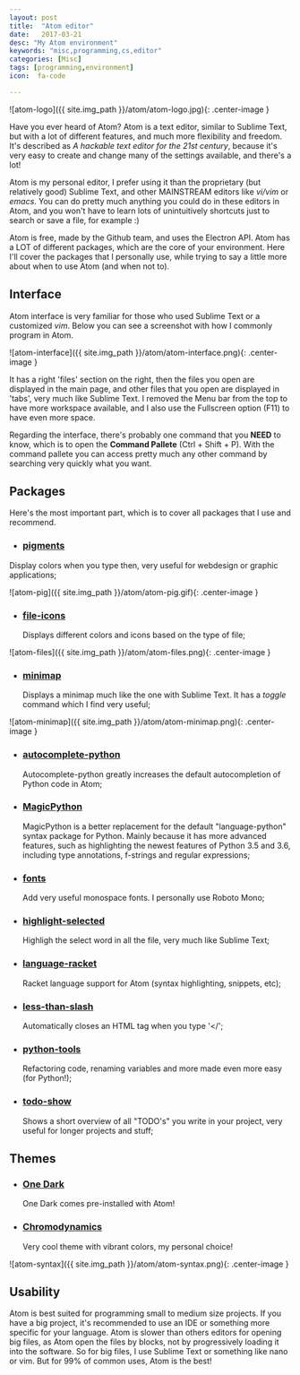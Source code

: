 ```yaml
---
layout: post
title:  "Atom editor"
date:   2017-03-21
desc: "My Atom environment"
keywords: "misc,programming,cs,editor"
categories: [Misc]
tags: [programming,environment]
icon:  fa-code

---
```


![atom-logo]({{ site.img_path }}/atom/atom-logo.jpg){: .center-image }

Have you ever heard of Atom? Atom is a text editor, similar to Sublime Text, but with a lot of different features, and much more flexibility and freedom. It's described as *A hackable text editor for the 21st century*, because it's very easy to create and change many of the settings available, and there's a lot!

Atom is my personal editor, I prefer using it than the proprietary (but relatively good) Sublime Text, and other MAINSTREAM editors like *vi/vim* or *emacs*. You can do pretty much anything you could do in these editors in Atom, and you won't have to learn lots of unintuitively shortcuts just to search or save a file, for example :)

Atom is free, made by the Github team, and uses the Electron API. Atom has a LOT of different packages, which are the core of your environment. Here I'll cover the packages that I personally use, while trying to say a little more about when to use Atom (and when not to).

## Interface

Atom interface is very familiar for those who used Sublime Text or a customized *vim*. Below you can see a screenshot with how I commonly program in Atom.

![atom-interface]({{ site.img_path }}/atom/atom-interface.png){: .center-image }

It has a right 'files' section on the right, then the files you open are displayed in the main page, and other files that you open are displayed in 'tabs', very much like Sublime Text. I removed the Menu bar from the top to have more workspace available, and I also use the Fullscreen option (F11) to have even more space.

Regarding the interface, there's probably one command that you **NEED** to know, which is to open the **Command Pallete** (Ctrl + Shift + P). With the command pallete you can access pretty much any other command by searching very quickly what you want.

## Packages

Here's the most important part, which is to cover all packages that I use and recommend.

- ### [pigments](https://atom.io/packages/pigments)
Display colors when you type then, very useful for webdesign or graphic applications;

![atom-pig]({{ site.img_path }}/atom/atom-pig.gif){: .center-image }



- ### [file-icons](https://atom.io/packages/file-icons)
    Displays different colors and icons based on the type of file;

![atom-files]({{ site.img_path }}/atom/atom-files.png){: .center-image }

- ### [minimap](https://atom.io/packages/minimap)
    Displays a minimap much like the one with Sublime Text. It has a *toggle* command which I find very useful;

![atom-minimap]({{ site.img_path }}/atom/atom-minimap.png){: .center-image }

- ### [autocomplete-python](https://atom.io/packages/autocomplete-python)
    Autocomplete-python greatly increases the default autocompletion of Python code in Atom;

- ### [MagicPython](https://atom.io/packages/magicpython)
    MagicPython is a better replacement for the default "language-python" syntax package for Python. Mainly because it has more advanced features, such as highlighting the newest features of Python 3.5 and 3.6, including type annotations, f-strings and regular expressions;

- ### [fonts](https://atom.io/packages/fonts)
    Add very useful monospace fonts. I personally use Roboto Mono;

- ### [highlight-selected](https://atom.io/packages/highlight-selected)
    Highligh the select word in all the file, very much like Sublime Text;

- ### [language-racket](https://atom.io/packages/language-racket)
    Racket language support for Atom (syntax highlighting, snippets, etc);

- ### [less-than-slash](https://atom.io/packages/less-than-slash)
    Automatically closes an HTML tag when you type '</';

- ### [python-tools](https://atom.io/packages/python-tools)
    Refactoring code, renaming variables and more made even more easy (for Python!);

- ### [todo-show](https://atom.io/packages/todo-show)
    Shows a short overview of all "TODO's" you write in your project, very useful for longer projects and stuff;

## Themes

- ### [One Dark](https://github.com/atom/one-dark-syntax)
    One Dark comes pre-installed with Atom!

- ### [Chromodynamics](https://atom.io/themes/chromodynamics)
    Very cool theme with vibrant colors, my personal choice!

![atom-syntax]({{ site.img_path }}/atom/atom-syntax.png){: .center-image }




## Usability

Atom is best suited for programming small to medium size projects. If you have a big project, it's recommended to use an IDE or something more specific for your language. Atom is slower than others editors for opening big files, as Atom open the files by blocks, not by progressively loading it into the software. So for big files, I use Sublime Text or something like nano or vim. But for 99% of common uses, Atom is the best!
